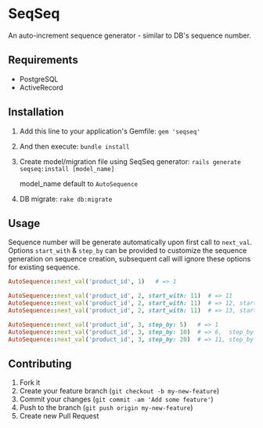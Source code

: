 # SeqSeq

An auto-increment sequence generator - similar to DB's sequence number.

## Requirements

* PostgreSQL
* ActiveRecord

## Installation

1. Add this line to your application's Gemfile: ``gem 'seqseq'``

2. And then execute: ``bundle install``

3. Create model/migration file using SeqSeq generator: ``rails generate seqseq:install [model_name]``

    model_name default to `AutoSequence`

4. DB migrate: ``rake db:migrate``

## Usage

Sequence number will be generate automatically upon first call to
`next_val`.  Options `start_with` & `step_by` can be provided to
customize the sequence generation on sequence creation, subsequent call
will ignore these options for existing sequence.

```ruby
AutoSequence::next_val('product_id', 1)   # => 1

AutoSequence::next_val('product_id', 2, start_with: 11)  # => 11
AutoSequence::next_val('product_id', 2, start_with: 11)  # => 12, start_with has no effect
AutoSequence::next_val('product_id', 2, start_with: 11)  # => 13, start_with has no effect

AutoSequence::next_val('product_id', 3, step_by: 5)   # => 1
AutoSequence::next_val('product_id', 3, step_by: 10)  # => 6,  step_by has no effect
AutoSequence::next_val('product_id', 3, step_by: 20)  # => 11, step_by has no effect
```

## Contributing

1. Fork it
2. Create your feature branch (`git checkout -b my-new-feature`)
3. Commit your changes (`git commit -am 'Add some feature'`)
4. Push to the branch (`git push origin my-new-feature`)
5. Create new Pull Request
